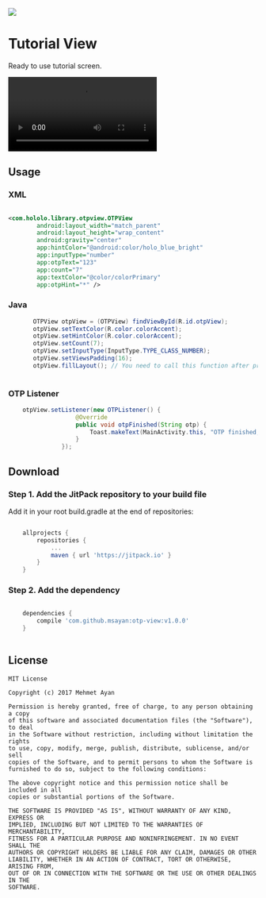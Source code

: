 [![](https://jitpack.io/#msayan/otp-view.svg)](https://jitpack.io/#msayan/otp-view)

# Tutorial View

Ready to use tutorial screen.

![sample_video](assets/demo.mp4)

## Usage

### XML

```xml

<com.hololo.library.otpview.OTPView
        android:layout_width="match_parent"
        android:layout_height="wrap_content"
        android:gravity="center"
        app:hintColor="@android:color/holo_blue_bright"
        app:inputType="number"
        app:otpText="123"
        app:count="7"
        app:textColor="@color/colorPrimary"
        app:otpHint="*" />

```

### Java
```java
       OTPView otpView = (OTPView) findViewById(R.id.otpView);
       otpView.setTextColor(R.color.colorAccent);
       otpView.setHintColor(R.color.colorAccent);
       otpView.setCount(7);
       otpView.setInputType(InputType.TYPE_CLASS_NUMBER);
       otpView.setViewsPadding(16);
       otpView.fillLayout(); // You need to call this function after programmatically changes
   
```

### OTP Listener
```java
    otpView.setListener(new OTPListener() {
                   @Override
                   public void otpFinished(String otp) {
                       Toast.makeText(MainActivity.this, "OTP finished, the otp is " + otp, Toast.LENGTH_SHORT).show();
                   }
               });
```

## Download

### Step 1. Add the JitPack repository to your build file

Add it in your root build.gradle at the end of repositories:

```groovy

	allprojects {
		repositories {
			...
			maven { url 'https://jitpack.io' }
		}
	}
```

### Step 2. Add the dependency

```groovy

	dependencies {
		compile 'com.github.msayan:otp-view:v1.0.0'
	}
  
```

## License

    MIT License
    
    Copyright (c) 2017 Mehmet Ayan
    
    Permission is hereby granted, free of charge, to any person obtaining a copy
    of this software and associated documentation files (the "Software"), to deal
    in the Software without restriction, including without limitation the rights
    to use, copy, modify, merge, publish, distribute, sublicense, and/or sell
    copies of the Software, and to permit persons to whom the Software is
    furnished to do so, subject to the following conditions:
    
    The above copyright notice and this permission notice shall be included in all
    copies or substantial portions of the Software.
    
    THE SOFTWARE IS PROVIDED "AS IS", WITHOUT WARRANTY OF ANY KIND, EXPRESS OR
    IMPLIED, INCLUDING BUT NOT LIMITED TO THE WARRANTIES OF MERCHANTABILITY,
    FITNESS FOR A PARTICULAR PURPOSE AND NONINFRINGEMENT. IN NO EVENT SHALL THE
    AUTHORS OR COPYRIGHT HOLDERS BE LIABLE FOR ANY CLAIM, DAMAGES OR OTHER
    LIABILITY, WHETHER IN AN ACTION OF CONTRACT, TORT OR OTHERWISE, ARISING FROM,
    OUT OF OR IN CONNECTION WITH THE SOFTWARE OR THE USE OR OTHER DEALINGS IN THE
    SOFTWARE.